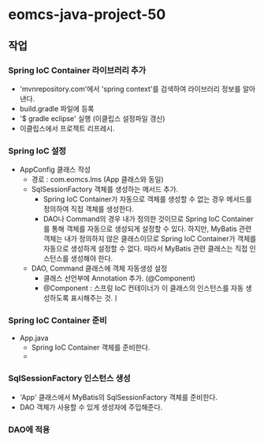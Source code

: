 # eomcs-java-project-50

## 작업

### Spring IoC Container 라이브러리 추가

 - 'mvnrepository.com'에서 'spring context'를 검색하여 라이브러리 정보를 알아낸다.
 - build.gradle 파일에 등록
 - '$ gradle eclipse' 실행 (이클립스 설정파일 갱신)
 - 이클립스에서 프로젝트 리프레시.

### Spring IoC 설정

 - AppConfig 클래스 작성
    - 경로 : com.eomcs.lms (App 클래스와 동일)
    - SqlSessionFactory 객체를 생성하는 메서드 추가.
      - Spring IoC Container가 자동으로 객체를 생성할 수 없는 경우
         메서드를 정의하여 직접 객체를 생성한다.
      - DAO나 Command의 경우 내가 정의한 것이므로 Spring IoC Container를 통해
         객체를 자동으로 생성되게 설정할 수 있다.
         하지만, MyBatis 관련 객체는 내가 정의하지 않은 클래스이므로
         Spring IoC Container가 객체를 자동으로 생성하게 설정할 수 없다.
         따라서 MyBatis 관련 클래스는 직접 인스턴스를 생성해야 한다.
    - DAO, Command 클래스에 객체 자동생성 설정
      - 클래스 선언부에 Annotation 추가. (@Component)
      * @Component : 스프링 IoC 컨테이너가 이 클래스의 인스턴스를 자동 생성하도록 표시해주는 것.ㅣ

### Spring IoC Container 준비

 - App.java
    - Spring IoC Container 객체를 준비한다.
    -

### SqlSessionFactory 인스턴스 생성

 - 'App' 클래스에서 MyBatis의 SqlSessionFactory 객체를 준비한다.
 - DAO 객체가 사용할 수 있게 생성자에 주입해준다.

### DAO에 적용